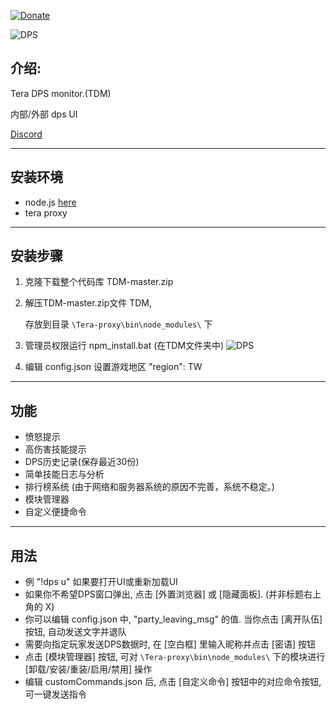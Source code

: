 [![Donate](https://img.shields.io/badge/Donate-PayPal-ff69b4.svg)](https://www.paypal.com/cgi-bin/webscr?cmd=_s-xclick&hosted_button_id=C6BU555NMQJD6)

![DPS](https://image.ibb.co/mpSFny/dps.jpg)

## 介绍:

Tera DPS monitor.(TDM)

内部/外部 dps UI

[Discord](https://discord.gg/JRa7FXd)

------------------------------

## 安装环境

- node.js  [here](https://nodejs.org/en/)
- tera proxy

------------------------------

## 安装步骤

1. 克隆下载整个代码库 TDM-master.zip

2. 解压TDM-master.zip文件 TDM,

   存放到目录 `\Tera-proxy\bin\node_modules\` 下

3. 管理员权限运行 npm_install.bat (在TDM文件夹中)
![DPS](http://imgsrc.baidu.com/forum/pic/item/e92df051352ac65cc7bfc26ef6f2b21192138aa5.jpg)
4. 编辑 config.json 设置游戏地区 "region": TW

------------------------------

## 功能

- 愤怒提示
- 高伤害技能提示
- DPS历史记录(保存最近30份)
- 简单技能日志与分析
- 排行榜系统 (由于网络和服务器系统的原因不完善，系统不稳定。)
- 模块管理器
- 自定义便捷命令

------------------------------

## 用法

- 例 "!dps u" 如果要打开UI或重新加载UI
- 如果你不希望DPS窗口弹出, 点击 [外置浏览器] 或 [隐藏面板]. (并非标题右上角的 X)
- 你可以编辑 config.json 中, "party_leaving_msg" 的值. 当你点击 [离开队伍] 按钮, 自动发送文字并退队
- 需要向指定玩家发送DPS数据时, 在 [空白框] 里输入昵称并点击 [密语] 按钮
- 点击 [模块管理器] 按钮, 可对 `\Tera-proxy\bin\node_modules\` 下的模块进行 [卸载/安装/重装/启用/禁用] 操作
- 编辑 customCommands.json 后, 点击 [自定义命令] 按钮中的对应命令按钮, 可一键发送指令
